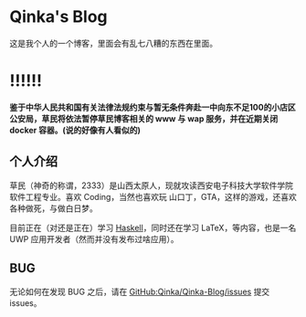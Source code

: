 # Qinka's Blog

这是我个人的一个博客，里面会有乱七八糟的东西在里面。

# !!!!!!
**鉴于中华人民共和国有关法律法规约束与暂无条件奔赴一中向东不足100的小店区公安局，草民将依法暂停草民博客相关的 www 与 wap 服务，并在近期关闭 docker 容器。(说的好像有人看似的)**


## 个人介绍
草民（神奇的称谓，2333）是山西太原人，现就攻读西安电子科技大学软件学院软件工程专业。喜欢 Coding，当然也喜欢玩 山口丁，GTA，这样的游戏，还喜欢各种做死，与做白日梦。


目前正在（对还是正在）学习 [Haskell](https://www.haskell.org)，同时还在学习 LaTeX，等内容，也是一名 UWP 应用开发者（然而并没有发布过啥应用）。


## BUG

无论如何在发现 BUG 之后，请在 [GitHub:Qinka/Qinka-Blog/issues](https://github.com/Qinka/Qinka-Blog/issues?q=is%3Aopen+is%3Aissue)
提交 issues。
